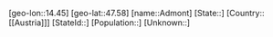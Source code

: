 ﻿---
location: [47.58,14.45]
mapzoom: [7,12] 
mapmarker: city 
type: City
tags:
- geo/City


SpocWebEntityId: 28672
isDeleted: false
confidential: public

---
[geo-lon::14.45]
[geo-lat::47.58]
[name::Admont]
[State::]
[Country::[[Austria]]]
[StateId::]
[Population::]
[Unknown::]

